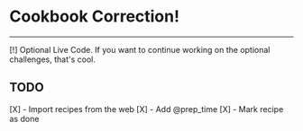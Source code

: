 
# Cookbook Correction!
----------------------

[!] Optional Live Code. If you want to continue working on the optional challenges, that's cool.

TODO
----

[X] - Import recipes from the web
[X] - Add @prep_time
[X] - Mark recipe as done
